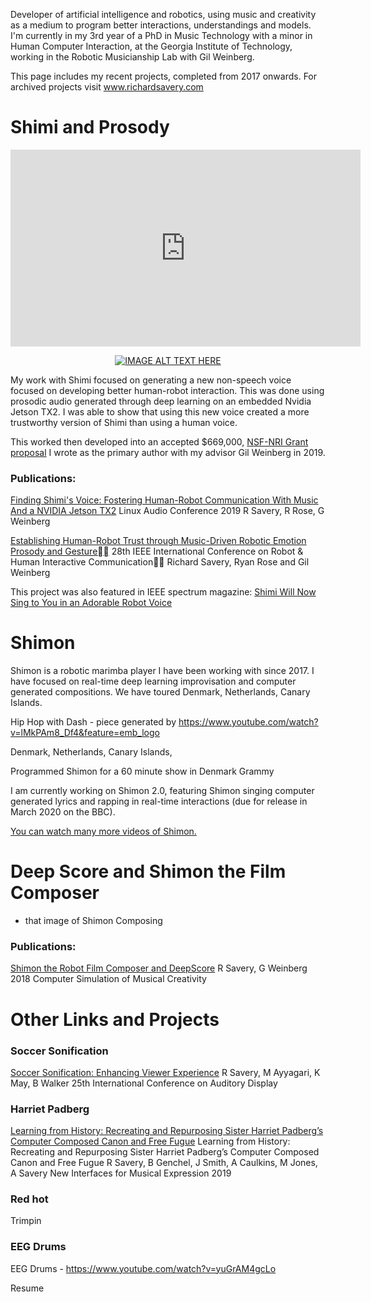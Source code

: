 Developer of artificial intelligence and robotics, using music and creativity as a medium to program better interactions, understandings and models. I'm currently in my 3rd year of a PhD in Music Technology with a minor in Human Computer Interaction, at the Georgia Institute of Technology, working in the Robotic Musicianship Lab with Gil Weinberg.

This page includes my recent projects, completed from 2017 onwards. For archived projects visit www.richardsavery.com

# Shimi and Prosody
<div align="center">
<iframe width="560" height="315" src="https://www.youtube.com/embed/mDAmApNw5wo" frameborder="0" allow="accelerometer; autoplay; encrypted-media; gyroscope; picture-in-picture" allowfullscreen></iframe>

[![IMAGE ALT TEXT HERE](http://img.youtube.com/vi/mDAmApNw5wo/0.jpg)](http://www.youtube.com/watch?v=mDAmApNw5wo)
</div>

My work with Shimi focused on generating a new non-speech voice focused on developing better human-robot interaction. This was done using prosodic audio generated through deep learning on an embedded Nvidia Jetson TX2. I was able to show that using this new voice created a more trustworthy version of Shimi than using a human voice.
</div>

This worked then developed into an accepted $669,000, <a href="https://www.nsf.gov/awardsearch/showAward?AWD_ID=1925178&HistoricalAwards=false" target="_blank">NSF-NRI Grant proposal</a> I wrote as the primary author with my advisor Gil Weinberg in 2019.

### Publications:
<a href="http://lac.linuxaudio.org/2019/doc/savery.pdf" target="_blank">Finding Shimi's Voice: Fostering Human-Robot Communication With Music And a NVIDIA Jetson TX2</a>
Linux Audio Conference 2019
R Savery, R Rose, G Weinberg


<a href="https://richardsavery.github.io/Ro_man%20(15).pdf" target="_blank">Establishing  Human-Robot  Trust  through  Music-Driven  Robotic Emotion  Prosody  and  Gesture</a>
28th IEEE International Conference on Robot & Human Interactive Communication
Richard Savery, Ryan Rose and Gil Weinberg

This project was also featured in IEEE spectrum magazine:
<a href="https://spectrum.ieee.org/automaton/robotics/artificial-intelligence/shimi-will-now-sing-to-you-in-an-adorable-robot-voice" target="_blank">Shimi Will Now Sing to You in an Adorable Robot Voice</a>


# Shimon
Shimon is a robotic marimba player I have been working with since 2017. I have focused on real-time deep learning improvisation and computer generated compositions. We have toured Denmark, Netherlands, Canary Islands.



Hip Hop with Dash - piece generated by 
https://www.youtube.com/watch?v=lMkPAm8_Df4&feature=emb_logo

Denmark, Netherlands, Canary Islands,


Programmed Shimon for a 60 minute show in Denmark
Grammy


I am currently working on Shimon 2.0, featuring Shimon singing computer generated lyrics and rapping in real-time interactions (due for release in March 2020 on the BBC).

<a href="https://www.shimonrobot.com/" target="_blank">You can watch many more videos of Shimon.</a>


# Deep Score and Shimon the Film Composer

- that image of Shimon Composing

### Publications:
[Shimon the Robot Film Composer and DeepScore](https://www.researchgate.net/profile/Richard_Savery/publication/334971929_Shimon_the_Robot_Film_Composer_and_DeepScore/links/5d484cf992851cd046a41e7a/Shimon-the-Robot-Film-Composer-and-DeepScore.pdf)
R Savery, G Weinberg
2018 Computer Simulation of Musical Creativity




# Other Links and Projects

### Soccer Sonification

<a href="https://smartech.gatech.edu/bitstream/handle/1853/61512/icad2019_037.pdf" target="_blank">Soccer Sonification: Enhancing Viewer Experience</a>
R Savery, M Ayyagari, K May, B Walker
25th International Conference on Auditory Display

### Harriet Padberg
<a href="https://arxiv.org/abs/1907.04470" target="_blank">Learning from History: Recreating and Repurposing Sister Harriet Padberg’s Computer Composed Canon and Free Fugue</a>
Learning from History: Recreating and Repurposing Sister Harriet Padberg’s Computer Composed Canon and Free Fugue
R Savery, B Genchel, J Smith, A Caulkins, M Jones, A Savery
New Interfaces for Musical Expression 2019

### Red hot
Trimpin

### EEG Drums
EEG Drums - https://www.youtube.com/watch?v=yuGrAM4gcLo 

Resume

